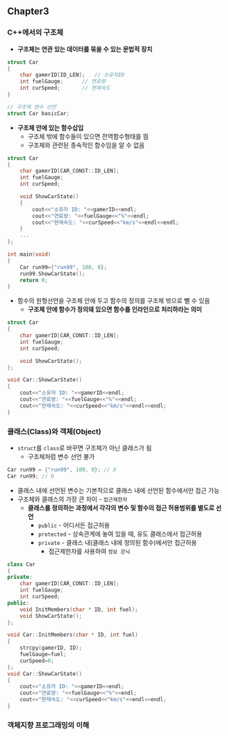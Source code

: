 ## Chapter3

### C++에서의 구조체

* **구조체는 연관 있는 데이터를 묶을 수 있는 문법적 장치**

```c++
struct Car
{
	char gamerID[ID_LEN];	// 소유자ID
	int fuelGauge;		// 연료량
	int curSpeed;		// 현재속도
}
```

```c++
// 구조체 변수 선언
struct Car basicCar;
```

* **구조체 안에 있는 함수삽입**
  * 구조체 밖에 함수들이 있으면 전역함수형태를 띔
  * 구조체와 관련된 종속적인 함수임을 알 수 없음

```c++
struct Car
{
	char gamerID[CAR_CONST::ID_LEN];	
	int fuelGauge;		
	int curSpeed;		

	void ShowCarState()
    {
        cout<<"소유자 ID: "<<gamerID<<endl;
        cout<<"연료량: "<<fuelGauge<<"%"<<endl;
        cout<<"현재속도: "<<curSpeed<<"km/s"<<endl<<endl;
    }
    ...
};

int main(void)
{
	Car run99={"run99", 100, 0};
	run99.ShowCarState();
	return 0;
}
```

* 함수의 원형선언을 구조체 안에 두고 함수의 정의를 구조체 밖으로 뺄 수 있음
  * **구조체 안에 함수가 정의돼 있으면 함수를 인라인으로 처리하라는 의미**

```c++
struct Car
{
	char gamerID[CAR_CONST::ID_LEN];	
	int fuelGauge;		
	int curSpeed;		

	void ShowCarState();
};

void Car::ShowCarState()
{
    cout<<"소유자 ID: "<<gamerID<<endl;
    cout<<"연료량: "<<fuelGauge<<"%"<<endl;
    cout<<"현재속도: "<<curSpeed<<"km/s"<<endl<<endl;
}
```

### 클래스(Class)와 객체(Object)

* `struct`를 `class`로 바꾸면 구조체가 아닌 클래스가 됨
  * 구조체처럼 변수 선언 불가

```c++
Car run99 = {"run99", 100, 0}; // X
Car run99; // O
```

* 클래스 내에 선언된 변수는 기본적으로 클래스 내에 선언된 함수에서만 접근 가능
* 구조체와 클래스의 가장 큰 차이 - `접근제한자`
  * **클래스를 정의하는 과정에서 각각의 변수 및 함수의 접근 허용범위를 별도로 선언**
    * `public` - 어디서든 접근허용
    * `protected` - 상속관계에 놓여 있을 때, 유도 클래스에서 접근허용
    * `private` - 클래스 내(클래스 내에 정의된 함수)에서만 접근허용
      * 접근제한자를 사용하여 `정보 은닉`

```c++
class Car
{
private:
	char gamerID[CAR_CONST::ID_LEN];	
	int fuelGauge;		
	int curSpeed;		
public:
	void InitMembers(char * ID, int fuel);
	void ShowCarState();
};

void Car::InitMembers(char * ID, int fuel)
{
	strcpy(gamerID, ID);
	fuelGauge=fuel;
	curSpeed=0;
};
void Car::ShowCarState()
{
    cout<<"소유자 ID: "<<gamerID<<endl;
    cout<<"연료량: "<<fuelGauge<<"%"<<endl;
    cout<<"현재속도: "<<curSpeed<<"km/s"<<endl<<endl;
}
```





### 객체지향 프로그래밍의 이해

### 